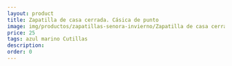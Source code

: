 ```yaml
---
layout: product
title: Zapatilla de casa cerrada. Cásica de punto
image: img/productos/zapatillas-senora-invierno/Zapatilla de casa cerrada. Cásica de punto=25=azul marino Cutillas.webp
price: 25
tags: azul marino Cutillas
description: 
order: 0
---
```

